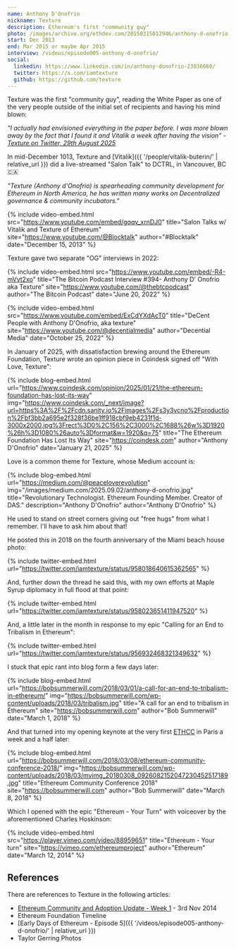 ```yaml
---
name: Anthony D'Onofrio
nickname: Texture
description: Ethereum's first "community guy"
photo: /images/archive.org/ethdev.com/20150315012946/anthony-d-onofrio.jpg
start: Dec 2013
end: Mar 2015 or maybe Apr 2015
interview: /videos/episode005-anthony-d-onofrio/
social:
  linkedin: https://www.linkedin.com/in/anthony-donofrio-23036660/
  twitter: https://x.com/iamtexture
  github: https://github.com/texture
---
```


Texture was the first "community guy", reading the White Paper as one of the very people outside of the initial set of recipients and having his mind blown:

*"I actually had envisioned everything in the paper before. I was more blown away by the fact that I found it and Vitalik a week after having the vision" - [Texture on Twitter, 29th August 2025](https://x.com/iamtexture/status/1961541627694219532)*


In mid-December 1013, Texture and [Vitalik]({{ '/people/vitalik-buterin/' | relative_url }}) did a live-streamed "Salon Talk" to DCTRL, in Vancouver, BC 🇨🇦

*"Texture (Anthony d'Onofrio) is spearheading community development for Ethereum in North America, he has written many works on Decentralized governance & community incubators."*

{% include video-embed.html
  src="https://www.youtube.com/embed/gqqv_xrnDJ0"
  title="Salon Talks w/ Vitalik and Texture of Ethereum"
  site="https://www.youtube.com/@Blocktalk"
  author="#Blocktalk"
  date="December 15, 2013"
%}

Texture gave two separate "OG" interviews in 2022:

{% include video-embed.html
  src="https://www.youtube.com/embed/-R4-mVvt2xo"
  title="The Bitcoin Podcast Interview #394- Anthony D' Onofrio aka Texture"
  site="https://www.youtube.com/@thebtcpodcast"
  author="The Bitcoin Podcast"
  date="June 20, 2022"
%}

{% include video-embed.html
  src="https://www.youtube.com/embed/ExCdYXdAcT0"
  title="DeCent People with Anthony D'Onofrio, aka texture"
  site="https://www.youtube.com/@decentialmedia"
  author="Decential Media"
  date="October 25, 2022"
%}

In January of 2025, with dissatisfaction brewing around the Ethereum Foundation, Texture wrote an opinion piece in Coindesk signed off "With Love, Texture":

{% include blog-embed.html
  url="https://www.coindesk.com/opinion/2025/01/21/the-ethereum-foundation-has-lost-its-way"
  img="https://www.coindesk.com/_next/image?url=https%3A%2F%2Fcdn.sanity.io%2Fimages%2Fs3y3vcno%2Fproduction%2Fbf3bb2a695e2f328f36be1ff918cbf9eb4231f1d-3000x2000.jpg%3Frect%3D0%2C156%2C3000%2C1688%26w%3D1920%26h%3D1080%26auto%3Dformat&w=1920&q=75"
  title="The Ethereum Foundation Has Lost Its Way"
  site="https://coindesk.com"
  author="Anthony D'Onofrio"
  date="January 21, 2025"
%}

Love is a common theme for Texture, whose Medium account is:

{% include blog-embed.html
  url="https://medium.com/@peaceloverevolution"
  img="/images/medium.com/2025.09.02/anthony-d-onofrio.jpg"
  title="Revolutionary Technologist. Ethereum Founding Member. Creator of DAS."
  description="Anthony D'Onofrio"
  author="Anthony D'Onofrio"
%}

He used to stand on street corners giving out "free hugs" from what I remember.  I'll have to ask him about that!

He posted this in 2018 on the fourth anniversary of the Miami beach house photo:

{% include twitter-embed.html url="https://twitter.com/iamtexture/status/958018640615362565" %}

And, further down the thread he said this, with my own efforts at Maple Syrup diplomacy in full flood at that point:

{% include twitter-embed.html url="https://twitter.com/iamtexture/status/958023651411947520" %}

And, a little later in the month in response to my epic "Calling for an End to Tribalism in Ethereum":

{% include twitter-embed.html url="https://twitter.com/iamtexture/status/956932468321349632" %}

I stuck that epic rant into blog form a few days later:

{% include blog-embed.html
  url="https://bobsummerwill.com/2018/03/01/a-call-for-an-end-to-tribalism-in-ethereum/"
  img="https://bobsummerwill.com/wp-content/uploads/2018/03/tribalism.jpg"
  title="A call for an end to tribalism in Ethereum"
  site="https://bobsummerwill.com"
  author="Bob Summerwill"
  date="March 1, 2018"
%}

And that turned into my opening keynote at the very first [ETHCC](https://ethcc.io) in Paris a week and a half later:

{% include blog-embed.html
  url="https://bobsummerwill.com/2018/03/08/ethereum-community-conference-2018/"
  img="https://bobsummerwill.com/wp-content/uploads/2018/03/mvimg_20180308_0926082152047230452517189.jpg"
  title="Ethereum Community Conference 2018"
  site="https://bobsummerwill.com"
  author="Bob Summerwill"
  date="March 8, 2018"
%}

Which I opened with the epic "Ethereum - Your Turn" with voiceover by the aforementioned Charles Hoskinson:

{% include video-embed.html
  src="https://player.vimeo.com/video/88959651"
  title="Ethereum - Your turn"
  site="https://vimeo.com/ethereumproject"
  author="Ethereum"
  date="March 12, 2014"
%}



## References

There are references to Texture in the following articles:

- [Ethereum Community and Adoption Update - Week 1](https://blog.ethereum.org/2014/11/03/stephans-ethereum-community-adoption-update-week-1#meetups) - 3rd Nov 2014
- Ethereum Foundation Timeline
- [Early Days of Ethereum - Episode 5]({{ '/videos/episode005-anthony-d-onofrio/' | relative_url }})
- Taylor Gerring Photos
